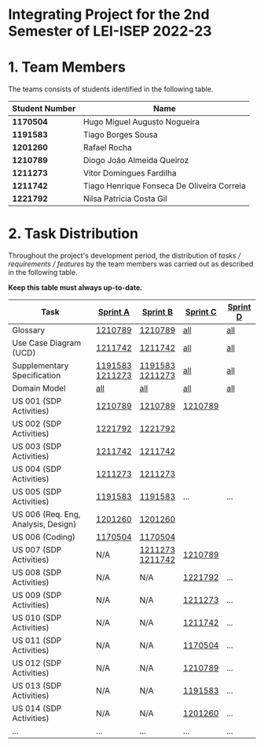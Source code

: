 # Integrating Project for the 2nd Semester of LEI-ISEP 2022-23

# 1. Team Members

The teams consists of students identified in the following table.

| Student Number | Name                                       |
|----------------|--------------------------------------------|
| **1170504**    | Hugo Miguel Augusto Nogueira               |
| **1191583**    | Tiago Borges Sousa                         |
| **1201260**    | Rafael Rocha                               |
| **1210789**    | Diogo João Almeida Queiroz                 |
| **1211273**    | Vítor Domingues Fardilha                   |
| **1211742**    | Tiago Henrique Fonseca De Oliveira Correia |
| **1221792**    | Nilsa Patricia Costa Gil                   |

# 2. Task Distribution ###

Throughout the project's development period, the distribution of _tasks / requirements / features_ by the team members
was carried out as described in the following table.

**Keep this table must always up-to-date.**

| Task                                | [Sprint A](sprintA/Readme.md)                                                                              | [Sprint B](sprintB/Readme.md)                                                                              | [Sprint C](sprintC/Readme.md)                                                              | [Sprint D](sprintD/Readme.md)                                                              |
|-------------------------------------|------------------------------------------------------------------------------------------------------------|------------------------------------------------------------------------------------------------------------|--------------------------------------------------------------------------------------------|--------------------------------------------------------------------------------------------|
| Glossary                            | [1210789](sprintA/global-artifacts/01.requirements-engineering/glossary.md)                                | [1210789](sprintB/global-artifacts/01.requirements-engineering/glossary.md)                                | [all](sprintC/global-artifacts/01.requirements-engineering/glossary.md)                    | [all](sprintD/global-artifacts/01.requirements-engineering/glossary.md)                    |
| Use Case Diagram (UCD)              | [1211742](sprintA/global-artifacts/01.requirements-engineering/use-case-diagram.md)                        | [1211742](sprintB/global-artifacts/01.requirements-engineering/use-case-diagram.md)                        | [all](sprintC/global-artifacts/01.requirements-engineering/use-case-diagram.md)            | [all](sprintD/global-artifacts/01.requirements-engineering/use-case-diagram.md)            |
| Supplementary Specification         | [1191583<br/>1211273](sprintA/global-artifacts/01.requirements-engineering/supplementary-specification.md) | [1191583<br/>1211273](sprintB/global-artifacts/01.requirements-engineering/supplementary-specification.md) | [all](sprintC/global-artifacts/01.requirements-engineering/supplementary-specification.md) | [all](sprintD/global-artifacts/01.requirements-engineering/supplementary-specification.md) |
| Domain Model                        | [all](sprintA/global-artifacts/02.analysis/Readme.md)                                                      | [all](sprintB/global-artifacts/02.analysis/Readme.md)                                                      | [all](sprintC/global-artifacts/01.analysis/analysis.md)                                    | [all](sprintD/global-artifacts/01.analysis/analysis.md)                                    |
| US 001 (SDP Activities)             | [1210789](sprintA/us001/Readme.md)                                                                         | [1210789](sprintB/US001/Readme.md)                                                                         | [1210789](sprintC/us001/Readme.md)                                                         |                                                                                            |
| US 002 (SDP Activities)             | [1221792](sprintB/us002/Readme.md)                                                                         | [1221792](sprintB/us002/Readme.md)                                                                         |                                                                                            |                                                                                            |
| US 003 (SDP Activities)             | [1211742](sprintB/US003/Readme.md)                                                                         | [1211742](sprintB/US003/Readme.md)                                                                         |                                                                                            |                                                                                            |
| US 004 (SDP Activities)             | [1211273](sprintB/US004/Readme.md)                                                                         | [1211273](sprintB/US004/Readme.md)                                                                         |                                                                                            |                                                                                            |
| US 005 (SDP Activities)             | [1191583](sprintB/US004/Readme.md)                                                                         | [1191583](sprintB/US004/Readme.md)                                                                         | ...                                                                                        | ...                                                                                        |
| US 006 (Req. Eng, Analysis, Design) | [1201260](sprintB/us006/Readme.md)                                                                         | [1201260](sprintB/us006/Readme.md)                                                                         |                                                                                            |                                                                                            |
| US 006 (Coding)                     | [1170504](sprintB/us006/Readme.md)                                                                         | [1170504](sprintB/us006/Readme.md)                                                                         |                                                                                            |                                                                                            |
| US 007 (SDP Activities)             | N/A                                                                                                        | [1211273<br/>1211742](sprintB/US007/Readme.md)                                                             | [1210789](sprintC/us007/Readme.md)                                                         |                                                                                            |
| US 008 (SDP Activities)             | N/A                                                                                                        | N/A                                                                                                        | [1221792](sprintC/us008/Readme.md)                                                         | ...                                                                                        |
| US 009 (SDP Activities)             | N/A                                                                                                        | N/A                                                                                                        | [1211273](sprintC/us009/Readme.md)                                                         | ...                                                                                        |
| US 010 (SDP Activities)             | N/A                                                                                                        | N/A                                                                                                        | [1211742](sprintC/us010/Readme.md)                                                         | ...                                                                                        |
| US 011 (SDP Activities)             | N/A                                                                                                        | N/A                                                                                                        | [1170504](sprintC/us011/Readme.md)                                                         | ...                                                                                        |
| US 012 (SDP Activities)             | N/A                                                                                                        | N/A                                                                                                        | [1210789](sprintC/us012/Readme.md)                                                         | ...                                                                                        |
| US 013 (SDP Activities)             | N/A                                                                                                        | N/A                                                                                                        | [1191583](sprintC/us013/Readme.md)                                                         | ...                                                                                        |
| US 014 (SDP Activities)             | N/A                                                                                                        | N/A                                                                                                        | [1201260](sprintC/us014/Readme.md)                                                         | ...                                                                                        |
| ...                                 | ...                                                                                                        | ...                                                                                                        | ...                                                                                        | ...                                                                                        |


